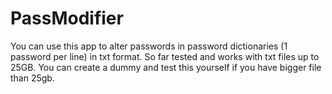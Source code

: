 # PassModifier
You can use this app to alter passwords in password dictionaries (1 password per line) in txt format. So far tested and works with txt files up to 25GB. You can create a dummy and test this yourself if you have bigger file than 25gb.
